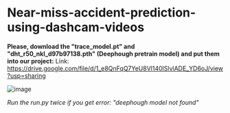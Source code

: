 # Near-miss-accident-prediction-using-dashcam-videos

**Please, download the "trace_model.pt" and "dht_r50_nkl_d97b97138.pth" (Deephough pretrain model) and put them into our project:**
Link: https://drive.google.com/file/d/1_e8QnFqQ7YeU8Vl140lSlvlADE_YD6oJ/view?usp=sharing

![image](https://github.com/keeganhuynh/Near-miss-accident-prediction-using-dashcam-videos/assets/58461941/1b732d76-bc6c-4dee-9924-792e6b12ef1a)

*Run the run.py twice if you get error: "deephough model not found"*
